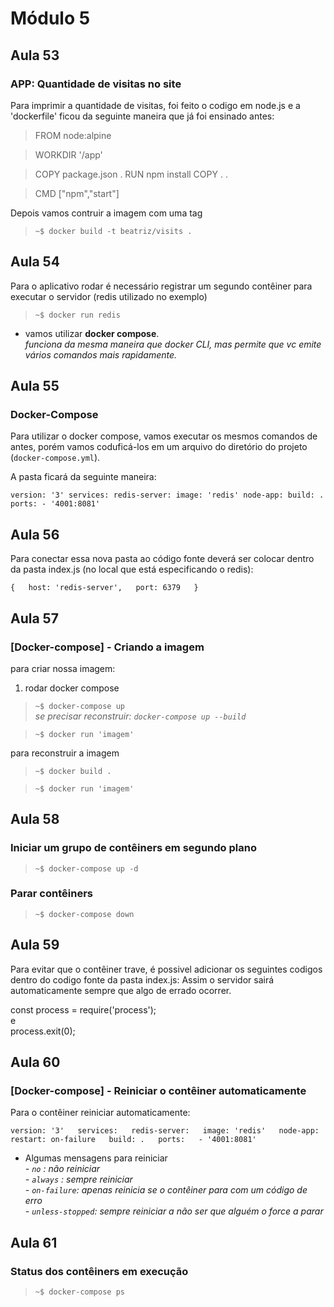 # Módulo 5

## Aula 53

### APP: Quantidade de visitas no site

Para imprimir a quantidade de visitas, foi feito o codigo em node.js e a 'dockerfile' ficou da seguinte maneira que já foi ensinado antes:

>FROM node:alpine

>WORKDIR '/app'

>COPY package.json .
>RUN npm install
>COPY . .

>CMD ["npm","start"]

Depois vamos contruir a imagem com uma tag 

> `~$ docker build -t beatriz/visits .`

## Aula 54

Para o aplicativo rodar é necessário registrar um segundo contêiner para executar o servidor (redis utilizado no exemplo)

> `~$ docker run redis`

- vamos utilizar **docker compose**.  
_funciona da mesma maneira que docker CLI, mas permite que vc emite vários comandos mais rapidamente._

## Aula 55

### Docker-Compose

Para utilizar o docker compose, vamos executar os mesmos comandos de antes, porém vamos coduficá-los  em um arquivo do diretório do projeto (`docker-compose.yml`).

A pasta ficará da seguinte maneira:

`version: '3'
services:
  redis-server:
    image: 'redis'
  node-app:
    build: .
    ports:
      - '4001:8081'`

## Aula 56

Para conectar essa nova pasta ao código fonte deverá ser colocar dentro da pasta index.js (no local que está especificando o redis):

`{  
  host: 'redis-server',  
  port: 6379  
}`

## Aula 57

### [Docker-compose] - Criando a imagem

para criar nossa imagem:

1. rodar docker compose

> `~$ docker-compose up`  
_se precisar reconstruir: `docker-compose up --build`_

> `~$ docker run 'imagem'`

para reconstruir a imagem

> `~$ docker build .` 

> `~$ docker run 'imagem'`

## Aula 58 

### Iniciar um grupo de contêiners em segundo plano

> `~$ docker-compose up -d`

### Parar contêiners

> `~$ docker-compose down`

## Aula 59 

Para evitar que o contêiner trave, é possivel adicionar os seguintes codigos dentro do codigo fonte da pasta index.js:
Assim o servidor sairá automaticamente sempre que algo de errado ocorrer.

const process = require('process');  
e  
process.exit(0);

## Aula 60 

### [Docker-compose] - Reiniciar o contêiner automaticamente
Para o contêiner reiniciar automaticamente:

`version: '3'  
services:  
  redis-server:  
    image: 'redis'  
  node-app:  
    restart: on-failure  
    build: .  
    ports:  
      - '4001:8081'`  

- Algumas mensagens para reiniciar  
_- `no` : não reiniciar_  
_- `always` : sempre reiniciar_  
_- `on-failure`: apenas reinicia se o contêiner para com um código de erro_  
_- `unless-stopped`: sempre reiniciar a não ser que alguém o force a parar_  

## Aula 61 

### Status dos contêiners em execução

> `~$ docker-compose ps`